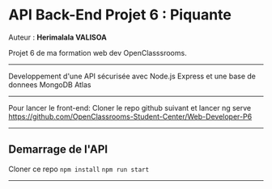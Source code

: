 # API Back-End Projet 6 : Piquante
Auteur : **Herimalala VALISOA**

Projet 6 de ma formation web dev OpenClasssrooms.
***
Developpement d'une API sécurisée avec Node.js Express et une base de donnees MongoDB Atlas
***

Pour lancer le front-end: 
Cloner le repo github suivant et lancer ng serve
https://github.com/OpenClassrooms-Student-Center/Web-Developer-P6

***
## Demarrage de l'API 
Cloner ce repo
``npm install``
``npm run start``
***